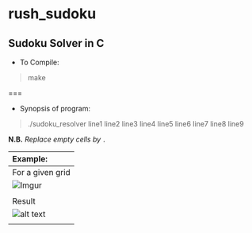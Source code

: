 # rush_sudoku

## Sudoku Solver in C

  * To Compile:
> make

===

  * Synopsis of program:
> ./sudoku_resolver line1 line2 line3 line4 line5 line6 line7 line8 line9

**N.B.** *Replace empty cells by `.`*

| Example:																																							  |
| :-------------------------------------------------------------------------------------------------------------------------------------------------------------------- |
| For a given grid                                                                                                                                                      |
| ![Imgur](https://i.imgur.com/84OBi0W.png "Grid Screen")                                                                                                               |
|                                                                                                                                                                       |
| Result                                                                                                                                                                |
| ![alt text](https://drive.google.com/file/d/1azdG5Hblvcc-WVA4lvKHKTXm5mcZgWfW/view?usp=sharing "Shell Screen")                                                        |
|                                                                                                                                                                       |

